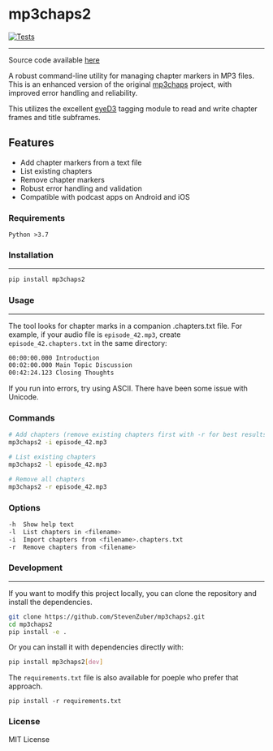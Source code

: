 # mp3chaps2

[![Tests](https://github.com/StevenZuber/mp3chaps2/actions/workflows/tests.yml/badge.svg)](https://github.com/StevenZuber/mp3chaps2/actions/workflows/tests.yml)

---

Source code available [here](https://github.com/StevenZuber/mp3chaps2.git)

A robust command-line utility for managing chapter markers in MP3 files. This is an enhanced version of the original [mp3chaps](https://github.com/dskrad/mp3chaps) project, with improved error handling and reliability.

This utilizes the excellent [eyeD3](https://github.com/nicfit/eyeD3) tagging module to read and write chapter frames and title subframes.

## Features

- Add chapter markers from a text file
- List existing chapters
- Remove chapter markers
- Robust error handling and validation
- Compatible with podcast apps on Android and iOS

### Requirements

`Python >3.7`

### Installation

---

```bash
pip install mp3chaps2
```

### Usage

---

The tool looks for chapter marks in a companion .chapters.txt file. For example, if your audio file is `episode_42.mp3`, create `episode_42.chapters.txt` in the same directory:

```bash
00:00:00.000 Introduction
00:02:00.000 Main Topic Discussion
00:42:24.123 Closing Thoughts
```

If you run into errors, try using ASCII. There have been some issue with Unicode.

### Commands

```bash
# Add chapters (remove existing chapters first with -r for best results)
mp3chaps2 -i episode_42.mp3

# List existing chapters
mp3chaps2 -l episode_42.mp3

# Remove all chapters
mp3chaps2 -r episode_42.mp3
```

### Options

```bash
-h  Show help text
-l  List chapters in <filename>
-i  Import chapters from <filename>.chapters.txt
-r  Remove chapters from <filename>
```

### Development

---
If you want to modify this project locally, you can clone the repository and install the dependencies.

```bash
git clone https://github.com/StevenZuber/mp3chaps2.git
cd mp3chaps2
pip install -e .
```

Or you can install it with dependencies directly with:

```bash
pip install mp3chaps2[dev]
```

The `requirements.txt` file is also available for poeple who prefer that approach.

`pip install -r requirements.txt`

### License

MIT License
